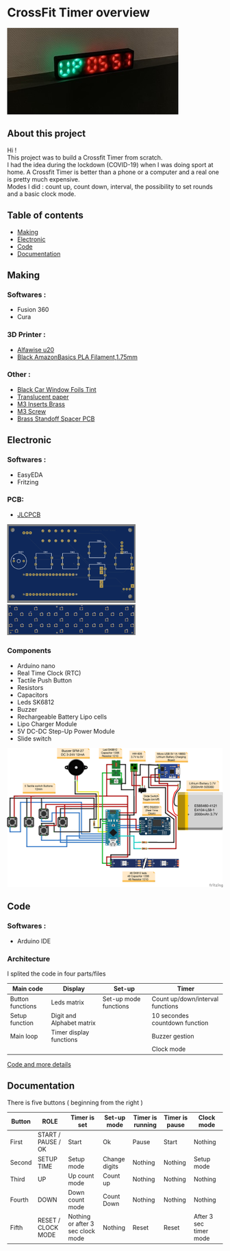 # CrossFit Timer overview
<img src="Images/Prototype/Crossfit_timer_prototype.jpg"/>

## About this project

Hi !<br/> 
This project was to build a Crossfit Timer from scratch.<br/> 
I had the idea during the lockdown (COVID-19) when I was doing sport at home. A Crossfit Timer is better than a phone or a computer and a real one is pretty much expensive.<br/> 
Modes I did : count up, count down, interval, the possibility to set rounds and a basic clock mode.


## Table of contents

-   [Making](https://github.com/VDosda/Crossfit_Timer#making)
-   [Electronic](https://github.com/VDosda/Crossfit_Timer#electronic)
-   [Code](https://github.com/VDosda/Crossfit_Timer#code)
-   [Documentation](https://github.com/VDosda/Crossfit_Timer#documentation)

## Making

### Softwares :
- Fusion 360
- Cura

### 3D Printer :
- [Alfawise u20](https://fr.gearbest.com/3d-printers-3d-printer-kits/pp_1841229.html?vip=80634280&gclid=CjwKCAiAi_D_BRApEiwASslbJ_neQlq8nd4rkhrzwSbTG8Y6fiAYh2CJZcF7eu1_qxLPm5mZDWg6XRoCLWgQAvD_BwE)
- [Black AmazonBasics PLA Filament,1.75mm](https://www.amazon.fr/AmazonBasics-PLA-Printer-Filament-1-75mm/dp/B07FW5BZKC)

### Other :
- [Black Car Window Foils Tint](https://www.aliexpress.com/item/4000479123439.html?spm=a2g0s.9042311.0.0.27426c37jiLaNj)
- [Translucent paper](https://www.google.com/search?q=translucent+paper&tbm=isch&sxsrf=ALeKk03G3xllpZQCuisPQwcTahbYbgK15Q:1610404205705&source=lnms&sa=X&ved=0ahUKEwigvoCV95TuAhXATxUIHVI7BMoQ_AUIqggoAQ&biw=1434&bih=804)
- [M3 Inserts Brass](https://www.aliexpress.com/item/32842866575.html?spm=a2g0s.9042311.0.0.27424c4d6tyr0m)
- [M3 Screw](https://www.aliexpress.com/item/10000181324125.html?spm=a2g0s.9042311.0.0.27424c4d6tyr0m)
- [Brass Standoff Spacer PCB](https://www.aliexpress.com/item/32852244734.html?spm=a2g0s.9042311.0.0.27424c4d6tyr0m)


## Electronic

### Softwares :
- EasyEDA
- Fritzing

### PCB:
- [JLCPCB](https://jlcpcb.com/?gclid=CjwKCAiAi_D_BRApEiwASslbJ3z_7JnghO51ybtPCfLTmgLIY_EPknub1aJ6jTnIsRFJ7isGv1mDUhoCed0QAvD_BwE)
<img src="Images/Electronic/EasyEDA/Arduino_Buttons.png" width="300"/>
<img src="Images/Electronic/EasyEDA/Led_Digit_Panel.png" width="300"/>

### Components
- Arduino nano
- Real Time Clock (RTC)
- Tactile Push Button
- Resistors
- Capacitors
- Leds SK6812
- Buzzer
- Rechargeable Battery Lipo cells
- Lipo Charger Module
- 5V DC-DC Step-Up Power Module
- Slide switch

<img src="Images/Electronic/Fritzing/Crossfit_Timer_fritzing.jpg" width="700"/>


## Code

### Softwares :
- Arduino IDE

### Architecture 
I splited the code in four parts/files

| Main code            | Display                   |Set-up                 | Timer                           | 
|----------------------|---------------------------|-----------------------|---------------------------------|
|Button functions      | Leds matrix               | Set-up mode functions | Count up/down/interval functions
|Setup function        | Digit and Alphabet matrix |                       | 10 secondes countdown function
|Main loop             | Timer display functions   |                       | Buzzer gestion
|                      |                           |                       | Clock mode


[Code and more details]()



## Documentation
There is five buttons ( beginning from the right )

| Button |ROLE                |Timer is set                       |Set-up mode    | Timer is running | Timer is pause  | Clock mode       |
|--------|--------------------|-----------------------------------|---------------|------------------|-----------------|------------------|
|First   | START / PAUSE / OK | Start                             | Ok            | Pause            | Start           | Nothing
|Second  | SETUP TIME         | Setup mode                        | Change digits | Nothing          | Nothing         | Setup mode
|Third   | UP                 | Up count mode                     | Count up      | Nothing          | Nothing         | Nothing
|Fourth  | DOWN               | Down count mode                   | Count Down    | Nothing          | Nothing         | Nothing
|Fifth   | RESET / CLOCK MODE | Nothing or after 3 sec clock mode | Nothing       | Reset            | Reset           | After 3 sec timer mode



